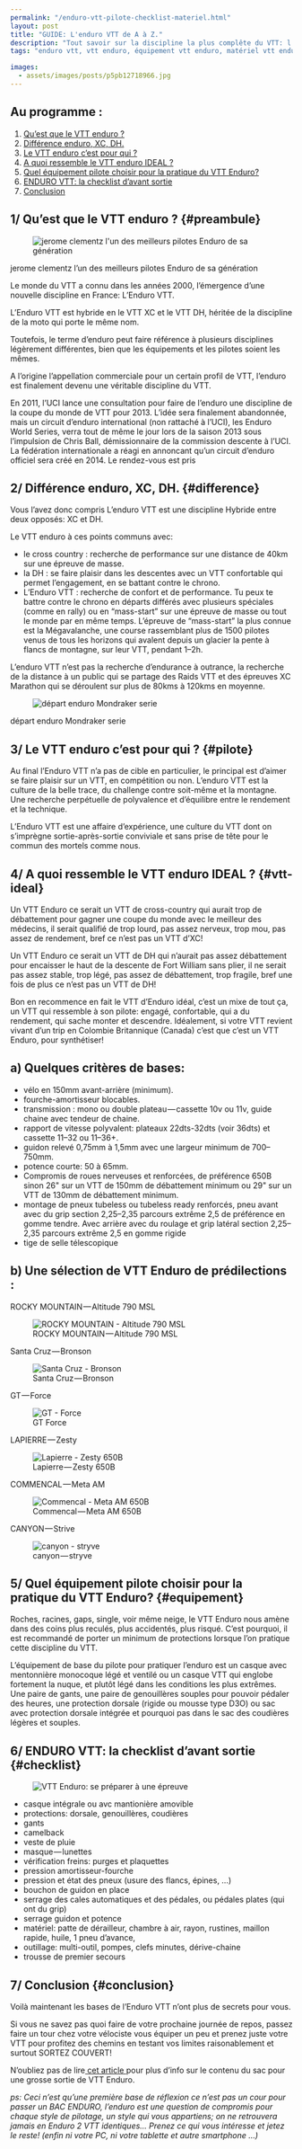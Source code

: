 ```yaml
---
permalink: "/enduro-vtt-pilote-checklist-materiel.html"
layout: post
title: "GUIDE: L'enduro VTT de A à Z."
description: "Tout savoir sur la discipline la plus complête du VTT: l'enduro. Sa définition, son équipement et quelques conseils."
tags: "enduro vtt, vtt enduro, équipement vtt enduro, matériel vtt enduro"

images:
  - assets/images/posts/p5pb12718966.jpg
---
```


## Au programme :

1. [Qu’est que le VTT enduro ?](#preambule)
2. [Différence enduro, XC, DH.](#difference)
3. [Le VTT enduro c’est pour qui ?](#pilote)
4. [A quoi ressemble le VTT enduro IDEAL ?](#vtt-ideal)
5. [Quel équipement pilote choisir pour la pratique du VTT Enduro?](#equipement)
6. [ENDURO VTT: la checklist d’avant sortie](#checklist)
7. [Conclusion](#conclusion)

## 1/ Qu’est que le VTT enduro ? {#preambule}

<figure>
  <img alt="jerome clementz l'un des meilleurs pilotes Enduro de sa génération" src="{{ site.url }}/assets/images/posts/de923-0ox0m4w6j-q1hpkxf.jpg" class="img-fluid"/><br />
</figure>

jerome clementz l’un des meilleurs pilotes Enduro de sa génération

Le monde du VTT a connu dans les années 2000, l’émergence d’une nouvelle discipline en France: L’Enduro VTT.

L’Enduro VTT est hybride en le VTT XC et le VTT DH, héritée de la discipline de la moto qui porte le même nom.

Toutefois, le terme d’enduro peut faire référence à plusieurs disciplines légèrement différentes, bien que les équipements et les pilotes soient les mêmes.

A l’origine l’appellation commerciale pour un certain profil de VTT, l’enduro est finalement devenu une véritable discipline du VTT.

En 2011, l’UCI lance une consultation pour faire de l’enduro une discipline de la coupe du monde de VTT pour 2013. L’idée sera finalement abandonnée, mais un circuit d’enduro international (non rattaché à l’UCI), les Enduro World Series, verra tout de même le jour lors de la saison 2013 sous l’impulsion de Chris Ball, démissionnaire de la commission descente à l’UCI. La fédération internationale a réagi en annoncant qu’un circuit d’enduro officiel sera créé en 2014. Le rendez-vous est pris

## 2/ Différence enduro, XC, DH. {#difference}

Vous l’avez donc compris L’enduro VTT est une discipline Hybride entre deux opposés: XC et DH.

Le VTT enduro à ces points communs avec:

- le cross country : recherche de performance sur une distance de 40km sur une épreuve de masse.
- la DH : se faire plaisir dans les descentes avec un VTT confortable qui permet l’engagement, en se battant contre le chrono.
- L’Enduro VTT : recherche de confort et de performance. Tu peux te battre contre le chrono en départs différés avec plusieurs spéciales (comme en rally) ou en “mass-start” sur une épreuve de masse ou tout le monde par en même temps. L’épreuve de “mass-start” la plus connue est la Mégavalanche, une course rassemblant plus de 1500 pilotes venus de tous les horizons qui avalent depuis un glacier la pente à flancs de montagne, sur leur VTT, pendant 1–2h.

L’enduro VTT n’est pas la recherche d’endurance à outrance, la recherche de la distance à un public qui se partage des Raids VTT et des épreuves XC Marathon qui se déroulent sur plus de 80kms à 120kms en moyenne.

<figure>

<img alt="départ enduro Mondraker serie" src="{{ site.url }}/assets/images/posts/7cfbe-02oodqud9goosydgh.jpg" class="img-fluid"/><br />

</figure>

départ enduro Mondraker serie

## 3/ Le VTT enduro c’est pour qui ? {#pilote}

Au final l’Enduro VTT n’a pas de cible en particulier, le principal est d’aimer se faire plaisir sur un VTT, en compétition ou non. L’enduro VTT est la culture de la belle trace, du challenge contre soit-même et la montagne. Une recherche perpétuelle de polyvalence et d’équilibre entre le rendement et la technique.

L’Enduro VTT est une affaire d’expérience, une culture du VTT dont on s’imprègne sortie-après-sortie conviviale et sans prise de tête pour le commun des mortels comme nous.

## 4/ A quoi ressemble le VTT enduro IDEAL ? {#vtt-ideal}

Un VTT Enduro ce serait un VTT de cross-country qui aurait trop de débattement pour gagner une coupe du monde avec le meilleur des médecins, il serait qualifié de trop lourd, pas assez nerveux, trop mou, pas assez de rendement, bref ce n’est pas un VTT d’XC!

Un VTT Enduro ce serait un VTT de DH qui n’aurait pas assez débattement pour encaisser le haut de la descente de Fort William sans plier, il ne serait pas assez stable, trop légé, pas assez de débattement, trop fragile, bref une fois de plus ce n’est pas un VTT de DH!

Bon en recommence en fait le VTT d’Enduro idéal, c’est un mixe de tout ça, un VTT qui ressemble à son pilote: engagé, confortable, qui a du rendement, qui sache monter et descendre. Idéalement, si votre VTT revient vivant d’un trip en Colombie Britannique (Canada) c’est que c’est un VTT Enduro, pour synthétiser!

## a) Quelques critères de bases:

- vélo en 150mm avant-arrière (minimum).
- fourche-amortisseur blocables.
- transmission : mono ou double plateau — cassette 10v ou 11v, guide chaine avec tendeur de chaine.
- rapport de vitesse polyvalent: plateaux 22dts-32dts (voir 36dts) et cassette 11–32 ou 11–36+.
- guidon relevé 0,75mm à 1,5mm avec une largeur minimum de 700–750mm.
- potence courte: 50 à 65mm.
- Compromis de roues nerveuses et renforcées, de préférence 650B sinon 26" sur un VTT de 150mm de débattement minimum ou 29" sur un VTT de 130mm de débattement minimum.
- montage de pneux tubeless ou tubeless ready renforcés, pneu avant avec du grip section 2,25–2,35 parcours extrême 2,5 de préférence en gomme tendre. Avec arrière avec du roulage et grip latéral section 2,25–2,35 parcours extrême 2,5 en gomme rigide
- tige de selle télescopique

## b) Une sélection de VTT Enduro de prédilections :

ROCKY MOUNTAIN — Altitude 790 MSL

<figure>
  <img alt="ROCKY MOUNTAIN - Altitude 790 MSL" src="{{ site.url }}/assets/images/posts/99f11-0ld6lpmg4f8ssdgry.jpg" class="img-fluid"/><br />
  <figcaption class="wp-caption-text">ROCKY MOUNTAIN — Altitude 790 MSL</figcaption>
</figure>

Santa Cruz — Bronson

<figure class="wp-caption">
  <img alt="Santa Cruz - Bronson" src="{{ site.url }}/assets/images/posts/8bd9c-03stysmi7roqgusmy.jpg" class="img-fluid"/>
  <figcaption class="wp-caption-text">Santa Cruz — Bronson</figcaption>
</figure>

GT — Force

<figure class="wp-caption">
  <img alt="GT - Force" src="{{ site.url }}/assets/images/posts/abeff-0rpvf5myfinn3x2y3.jpg" class="img-fluid"/>
  <figcaption class="wp-caption-text">GT Force</figcaption>
</figure>

LAPIERRE — Zesty

<figure class="wp-caption">
  <img alt="Lapierre - Zesty 650B" src="{{ site.url }}/assets/images/posts/e4db0-0w-ax1ybapqa3r8-e.jpg" class="img-fluid"/>
  <figcaption class="wp-caption-text">Lapierre — Zesty 650B</figcaption>
</figure>

COMMENCAL — Meta AM

<figure class="wp-caption">
  <img alt="Commencal - Meta AM 650B" src="{{ site.url }}/assets/images/posts/acf30-0_3e-mfzpfaer0cka.jpg" class="img-fluid"/>
  <figcaption class="wp-caption-text">Commencal — Meta AM 650B</figcaption>
</figure>

CANYON — Strive

<figure class="wp-caption">
  <img alt="canyon - stryve" src="{{ site.url }}/assets/images/posts/0a3c7-0fdsmrbuwp54gpwwd.jpg" class="img-fluid"/>
  <figcaption class="wp-caption-text">canyon — stryve</figcaption>
</figure>

## 5/ Quel équipement pilote choisir pour la pratique du VTT Enduro? {#equipement}

Roches, racines, gaps, single, voir même neige, le VTT Enduro nous amène dans des coins plus reculés, plus accidentés, plus risqué. C’est pourquoi, il est recommandé de porter un minimum de protections lorsque l’on pratique cette discipline du VTT.

L’équipement de base du pilote pour pratiquer l’enduro est un casque avec mentonnière monocoque légé et ventilé ou un casque VTT qui englobe fortement la nuque, et plutôt légé dans les conditions les plus extrêmes. Une paire de gants, une paire de genouillères souples pour pouvoir pédaler des heures, une protection dorsale (rigide ou mousse type D3O) ou sac avec protection dorsale intégrée et pourquoi pas dans le sac des coudières légères et souples.

## 6/ ENDURO VTT: la checklist d’avant sortie {#checklist}

<figure>
  <img alt="VTT Enduro: se préparer à une épreuve" src="{{ site.url }}/assets/images/posts/7dc32-0wxgebvuxq5bcl684.jpg" class="img-fluid"/><br />
</figure>

- casque intégrale ou avc mantionière amovible
- protections: dorsale, genouillères, coudières
- gants
- camelback
- veste de pluie
- masque — lunettes
- vérification freins: purges et plaquettes
- pression amortisseur-fourche
- pression et état des pneux (usure des flancs, épines, …)
- bouchon de guidon en place
- serrage des cales automatiques et des pédales, ou pédales plates (qui ont du grip)
- serrage guidon et potence
- matériel: patte de dérailleur, chambre à air, rayon, rustines, maillon rapide, huile, 1 pneu d’avance,
- outillage: multi-outil, pompes, clefs minutes, dérive-chaine
- trousse de premier secours

## 7/ Conclusion {#conclusion}

Voilà maintenant les bases de l’Enduro VTT n’ont plus de secrets pour vous.

Si vous ne savez pas quoi faire de votre prochaine journée de repos, passez faire un tour chez votre vélociste vous équiper un peu et prenez juste votre VTT pour profitez des chemins en testant vos limites raisonablement et surtout SORTEZ COUVERT!

N’oubliez pas de lire<a href="/20-elements-indispensables-pour-votre-sac-de-rando-raid-enduro-vtt.html" title="MATOS: Les 20 éléments indispensables à avoir dans votre sac de Rando / Raid / Enduro VTT" target="_blank"> cet article </a>pour plus d’info sur le contenu du sac pour une grosse sortie de VTT Enduro.

<em>ps: Ceci n’est qu’une première base de réflexion ce n’est pas un cour pour passer un BAC ENDURO, l’enduro est une question de compromis pour chaque style de pilotage, un style qui vous appartiens; on ne retrouvera jamais en Enduro 2 VTT identiques… Prenez ce qui vous intéresse et jetez le reste! (enfin ni votre PC, ni votre tablette et autre smartphone …)</em>

